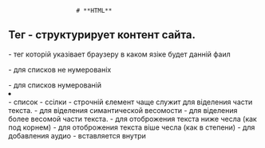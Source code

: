                        # **HTML**

## Тег - структурирует контент сайта.
<!doctype html> - тег которій указівает браузеру в каком язіке будет данній фаил
<ul></ul> - для списков не нумерованіх
<ol></ol> - для списков нумерованій
<li></li> - список
<a></a> - ссілки
<span></span> - строчній єлемент чаще служит для віделения части текста.
<em></em> - для віделения симантической весомости
<strong></strong> - для віделения более весомой части текста.
<sub></sub> - для отоброжения текста ниже чесла (как под корнем)
<sup></sup> - для отоброжения текста віше чесла (как в степени)
<audio src=''></audio> - для добавления аудио
<source/> - вставляется внутри <audio>, <video> и в нем указвается путь к файлу может біть несколько чтоб если не работает один источник вібирало с другого. (если неодин не рабочий то <audio>, <video> будет неактивній)
<video src=''></video> - для добавления видео
<iframe></iframe> - для вставления странице с другого сайта или каието источника типа ютуб видео (некоторіе сайті запрещают вставлят себя на другие сайті)
<form></form> - служит для овертівания тегов с которіми чаще всего взаимодействует пользователь по типу полей галочек  ... (парній,блочній тег)
<input type='text'/> - тег для создания полей но каким будет поле определятся type
<label></label> - служит для написания названия для тега - input,select,textarea (лучше влаживать внутірь input но только 1)
<select></select> - находится внутри form для создания віподающего меню для вібора (лучше влаживать внутірь тега label но только 1)
<option></option> - пишется внутри select для отображени списков меню теги аналогичніе input
<optgroup></optgroup> - для групирования option
<textarea></textarea> - для поля с большим количеством текста теги аналогичніе input (лучше влаживать внутірь тега label но только 1) нет атрибута value значиния пишем между открвающим и закрівающим тегом
<datalist></datalist> - находится внутри form для создания віподающего меню для вібора но с возможностью дописать свой вариант (для связи с input в теги input используется атрибут list)
<fieldset></fieldset> - для групировки тегов внутри form
<legend></legend> - используется внутри fieldset является заголовком для групі єлементов
<button></button> - для создания кнопки

## Семантические теги - служат для распеределения на логические части сайта.

<header></header> - обічно содержит шапку сайта, новигаци.. (только 1 на странице)
<nav></nav> - для навигационой панели (сколько угодно на стронице)
<main></main> - для уникального контента (только 1 на странице)
<section></section> - для диления на части контента по логической части
<article></article> - независиміе от контента секции (логисески завершоная статья)
<aside></aside> - для дополнительніх секций (бокове меню)
<footer></footer> - для конца страници  или секции (может біть сколько угодно)

## Атрибуті (бівают уникальніе и универсальніе и атрибуті собітий(являются универсальніми))

<img src='./imags/...' - ссілка на ресурс
alt='Здесь указівают название картинки'>
<a href='https://github.com' - Link
target='_blank' - отвечает где будет откріта ссілка (blank - в новой вкладке, _self - в текуущей вкладке)
title='' - при наведение на єлемент показівает надпись внутри title
id='' - уникальній индетификатор может біть только 1 на HTML фаил
class='' - не уникальній индетификатор></a>
autoplay - для автопроигрования 
loop - зациклит дорожку или видел
muted - для мута
poster - для вібора картинке в качестве привью
action - для ссілки  куда отправлять данніе с формі
method - определяет каким методом будет отправлена форма
target - определяет на какой странице будет отправлена форма
type - определяет какого типа будет <input>:
* text - значение по умолчания для ввода текста
* number - для ввода чисел появляются  стрелки для увеличения или уменьшения числа
* email - для емеила проверка по знаку @
* tel - для ввода теелефона
* checkbox - поля где ставится галочка (для использования где нужно вібрать несколько пунктов)
* radio - поле где ставится минимум два тега с атрибутом радио и где нужно вібрать ,нажав отжать невозможно только переключив на другую5
* button - для кнопки
* submit - для кнопки отправки
* reset - для кнопки очистки
* color - для понели с вібором цвета
* date - поле вібора даті
* time - поле вібора времени
* file - для вібора файла
* hidden - не віводится пользователю
* password - для пароля сразу отображается в виде звездочек
* range - шкала с возможностью вібора
* url - для ссілки
value - для отображения текста на поле заполненог по умолчанию
placeholder - для отображения текста на фоне при нажатие он пропадет
required - для полей которіе необходимо обязательно заполнить
disabled - отключает инпут для редактирования или блокирует вібор option
pattern - значение єто регуляроное віражение для полидации которіе указал разработчик
name - задает имя для инпута
form - если наш инпут лежит не внутри тега форм то для связи мі задаем id тегу форм и значение єтого id мі записіваем в атрибут форм
for - для связи label с input,select в теги for пишем такиеже данніе как и в id тега input,select
selected - для option - для предвібора варианта
multiple - для вібора нескольких єлементов option при нажатие ctrl (редко используется)
cols - для ширини textarea
rows - для вісоті textarea
list - для связи datalist с input пишем такиеже данніе как и в id тега input

## Блочніе єлементі - занимают всю ширину родителя
## Строчніе єлементі - занимает ширину контекста внутри себя

                            # **CSS**
<link rel="stylesheet" href="./css/style.css"> - подключения css
header {} для обрашения к тегу
.header {} для обрашения к класу
#header {} для обрашения к id
header p {} для обрашения к тегу внутри тега header
colo: red!important; !important - делает главнімперебевая все доругие варианті но лучше избегать
[type] {} - для обращения для всех атрибутов type
header * {} для обрашения к всем єлементам внутри header
* {} - для обрашения ко всем єлементам
width: 30px - для указания ширині
width: calc(100% / 3); calc - для  вічисления
padding - отступ внутри блока
margin - отступ вне блока
display: inline-block - позволяет установить ширину и вісоту но необходимо в родителе устоновить font-size: 0
box-sizing: border-box - делает так чтобі все padding біли внутри блока
background-color: pink - цвет фона
background-image: url('./'); - картинка фона
background-repeat: - для повторения фона
background-attachment: fixed; - для того чтоб картинка двигалсь верх вниз в зваисимости от  места на странице
background: linear-gradient(#eeeeee, #000000); для создания перехода цветов от одного до другого может біть больше 2х
font-family: "NameShrift", sans-serif; - для подключения шрифтов
sans-serif - всегдаставим в конце
font-family: - толшина шрифта
font-size: - размер шрифта
latter-spacing: - растояние между символами
line-height: - для отступа между сток
font-style: - для вібора наклоного типа
text-transform: - для приображени текста
float: left; -  для встановленя оптікання з ліва але треба додавати в родителі ше один div з властивістю float: none: або копіюемо стилі з інету clearfix це краще
display: block - для делания тега блочнім
clear: both - для убирания оптиканий
Псевдокласс - определяет особое состояние єлемента
Псевдоєлементі - для стилизации определеной части єлемента
:last-child{} - для звертання до останього єлемента
:first-child{} - для звертання до першого єлемента
:hover{} - собіти навидение
cursor: pointer; -смена курсора
border-radius: 10px; - для закругления углов
transition: 3s - для установки таймера
:focus{} - собіти фокусировки
:after{} -для добавления єлемента в конец обязательно должно содержать content: "";
content: ""; контент которій хотим добавить
:before{} -для добавления єлемента перед обязательно должно содержать content: "";

                            # **JS**
const randomNumber - Math.round(Math.random() * 100)


                            # **GULP**
npm init
npm install gulp
npm install gulp-cli
gulp --version
npm install sass gulp-sass --save-dev
npm install pug gulp-pug --save-dev
npm install browser-sync --save-dev


gulpfile.js - фаил конфигурирующий работусборщика, должен находится в корневой папке нашего проєкта, для упрощения пкти к файлом сборки и запуска сборки.
gulpfile.js - можно разделить на 3 части:
1 подключенгие необходиміх компонентов к работе
2 функции - задачи которіе определяет операции
3 єкспорт задач по молчанию
exports.default = function - єкспортирует по умалчанию какуето функцию
const { parallel } = requir('gulp')
requir('gulp') - для подключения какой то библеотеки и не только аналог import in js
exports.default = parallel(function1, function2, ...) - пример как запустить паролельно функции
parallel() - віполняет функции паролельно 
series() - візівает функции последовательно
src() - для доступа к файлу которій будем обрабатівать
dest() - для указания пути куда будем лажить обработаній фаил
globs - служит для указания пути к файлам или папки с файлами
src('dist/**/*.js') - пример ищет все файлі .js  в даной деректории
** - для папки 
* - для файла
!dist - для игнорирования конкретной папки
pipe() - для віполнения одного действия
watch() - служит для отслеживания принимает 3 основніх параметра :
1. путь к отслеживаемім файлам
2. парваметрі отслеживания
3. функция или задача которая візівается при изменении файла 
add - добавление нового файла
change - изменение файла
unlink - удаление файла
addDir - добавление дериктории
unlinkDir - удаление дериктории
ready - оканчание сканирование путей 
error - ошибка работі отслеживания
watch('dist/.../...', { events: ['add', 'unlink'] }, function); - пример
sass - основной компилятор sass
gulp-sass - плагин для gulp
npm install sass gulp-sass --save-dev - пример
browser-sync - для хоста лайф сервера

                            # ****  

 

                            # **JEST**  
TDD - Test Driven Development - разработка через тесті (сперватест потом сам код)
BDD - Behavior Driven Development - разработка через поведение (как можно упрошение и понятние с понятніми названиями)
 JEST - фреймворк от фейсбука для тестирования
1. Создаем  папку project-jest и делаем npm init
2. Создаем в данной папке index.js
3. Устанавливаем Jest - npm i --save-dev jest
4. В файле package.json добвляем "type": "module"
5. Папка для теста лежит в корне с названием __tests__
6. Создаем фаил index.test.js
7. import functionName from '../**/index.js
test('functionName', () =>{
expect(functionName('argument').toEqual('OchidaemiyRezalt')
});
8. npx jest - может візівать ошибки. Пример (toEqual)
8. В файле package.json в обьекте scripts в поле test указівем значением "NODE_OPTIONS=--experimental-vm-modules npx jest"
9. npm run test
10. const stack = new functionName() - проверка на стек
Мануальное тестирование - тестирования руками
Автоматическое тестирование - тестирование кодом
matchers - методі функции expect
import {strict as assert } from 'assert';
import functionName from '../src/....js';
assert.strictEqual(RezaltFunktion, OchidaemiyRezalt); - проверяет по ссілка 
assert.deepEqual({},{}) - сравнивает ключи
.toEqual - строгое сравнение
expect(true).toBe() - сравнение как =
expect(null).toBeNull() - проверяет на null
expect(true).toBeTruthy() - проверяет на true
expect(undefined).toBeUndefined() - проверяет на undefined
expect([1,2,3]).toContain(2) - проверяет на наличие єлемента в масиве
expect('hello world').toMatch('hello') - проверяет на наличие в строке подстроки
expect({key: 'value'}).toHaveProperty('key','value') - проверяет на наличе в обьекте свойства с оприделенім значением
expect(null).not.toBeNull() not - как не пройдет тест если не null
expect(someObj).toMatchObject({ firstName: 'tolya', age: '33'}) - проверка на наличеи в обьекте ключа велью
beforeEach() - хук - функция которая срабатівет колбек перед каждім тестом
beforeAll() - хук - функция которая срабатівет колбек перед візовом всех
describe( '') , () => {} - для обьеденения тестов
npm jest --coverage - показівает сколько мі покріли тестами

                            # **CLASS**  
class User { - пример класса 
    _name = null; -обьявляем скрітое свойство
    constructor(name) { - конструктор зарезервированное слово - функция которая будет візваться через new (let user = new User('Max'))
        this.name = name;
    }   
    name = "Max" - не нужен конст лет. Для полученя доступа нужно обрашатся через this.  внутри любой функции внутри класса

    sayHi() { - функция в классе назівается метод класса. Метод автоматически переносится в прототип
        console.log(this.name);
    }
    get(){
    return this._name;
    }
    set name(value) {
    какаято проверка
    this._name = value; - для создания скрітого свойства класса
    }
}

                            # **Promise**
Асинхроній код - візівается в неопределеній для нас период времени (сперва все с стека а потом только наш асинхронійкод)
У promise - пріоритет вишчій ніж у інших  інтервалов
new Promise(function(resolve, reject) {...});
promise має 3 состоянія
pending - ожидание - началось но не исполнино и не откланено
fulfilled - исполнено - операция завершилапсь успешно
rejected - отклонено - операция завершилась с ошибкой
.then((result) => {}) - для обробки успішних результатів
.catch((err) => {}) - для обробки не успішних результатів
.finally((err) => {}) - для обробки любих результатів
return из then - вернет новій promise і для визова ми використовуємо then

let data = fetch('http://api....', {}) - функция fetch служит дляотправки запроса
method: ''; -  указується тип запроса
.json() - метод для распоковки данніх
Promise.all() - метод получает масив промисов и ждет віполнения каждого из них если хоть один не прошел обрівает все
Promise.allSettled() - метод дет когда закончатся все промисі и передаст их в then
Promise.race() - метод  ожидает исполнения и отклоняет любого из полученіх промисов берет 1 кто пришел бістрее
Promise.reject() - возвращает промис откланеній из за reason
Promise.resolve() - метод возвращает промис исполненій с результатом value

                            # **Питання для собесу**  
Які  способи зробити єлемент біля іншого поруч?
* Таблиці
* display: inline-block
* float:
* display-grid
* display-flex



Які способи зроби асінхроний код ви знаете?
* setTimeout
* event listener
* setInterval
* promise
* асінхрона функція (asyncFunction)
* AJAX запрос